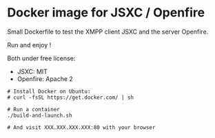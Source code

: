 # Docker image for JSXC / Openfire

Small Dockerfile to test the XMPP client JSXC and the server Openfire.

Run and enjoy !

Both under free license:
* JSXC: MIT
* Openfire: Apache 2

```
# Install Docker on Ubuntu:
# curl -fsSL https://get.docker.com/ | sh

# Run a container
./build-and-launch.sh

# And visit XXX.XXX.XXX.XXX:80 with your browser

```
